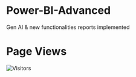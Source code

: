 # Power-BI-Advanced
Gen AI &amp; new functionalities reports implemented

# Page Views
![Visitors](https://visitor-badge.laobi.icu/badge?page_id=agrim-singh127.Power-BI-Advanced) 
